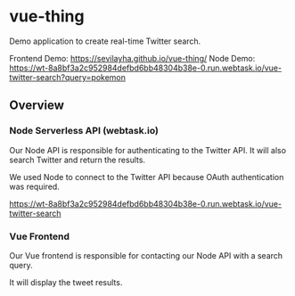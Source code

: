 # vue-thing

Demo application to create real-time Twitter search.

Frontend Demo: <https://sevilayha.github.io/vue-thing/>
Node Demo: <https://wt-8a8bf3a2c952984defbd6bb48304b38e-0.run.webtask.io/vue-twitter-search?query=pokemon>

## Overview

### Node Serverless API (webtask.io)

Our Node API is responsible for authenticating to the Twitter API. It will also search Twitter and return the results.

We used Node to connect to the Twitter API because OAuth authentication was required.

<https://wt-8a8bf3a2c952984defbd6bb48304b38e-0.run.webtask.io/vue-twitter-search>

### Vue Frontend

Our Vue frontend is responsible for contacting our Node API with a search query.

It will display the tweet results.
